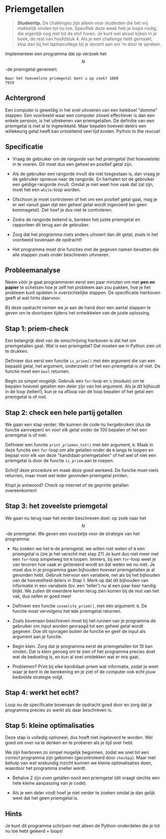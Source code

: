 # Priemgetallen

> **Studeertip.** De challenges zijn alleen voor studenten die het vrij makkelijk vinden tot nu toe. Specifiek deze week heb je loops nodig, die eigenlijk nog niet tot de stof horen. Je kunt wel alvast kijken in je boek, de rest van hoofdstuk 4. Als je een challenge hebt gemaakt, klop dan bij het laptopcollege bij je docent aan om 'm door te spreken.

Implementeer een programma dat op verzoek het $$N$$-de priemgetal genereert.

    Naar het hoeveelste priemgetal bent u op zoek? 1000
    7919

## Achtergrond

Een computer is geweldig in het snel uitvoeren van een heleboel "domme" stappen. Een voorbeeld waar een computer zóveel effectiever is dan een enkele persoon, is het uitrekenen van priemgetallen. De definitie van een priemgetal is niet al te ingewikkeld. Maar bepalen hoeveel delers een willekeurig getal heeft kan ontzettend veel tijd kosten. Python to the rescue!

## Specificatie

- Vraag de gebruiker om de *rangorde* van het priemgetal (het hoeveelste) in te voeren. Dit moet dus een geheel en positief getal zijn.

- Als de gebruiker een rangorde invult die niet toegestaan is, dan vraag je de gebruiker opnieuw naar de rangorde. En herhalen tot de gebruiker een geldige rangorde invult. Omdat je niet weet hoe vaak dat zal zijn, moet het een `while`-loop worden.

- Ofschoon je moet controleren of het om een positief getal gaat, mag je er wel vanuit gaan dat een geheel getal wordt ingevoerd (en geen kommagetal). Dat hoef je dus niet te controleren.

- Zodra de rangorde bekend is, bereken het juiste priemgetal en rapporteer dit terug aan de gebruiker.

- Zorg dat het programma niets anders uitvoert dan dit getal, zoals in het voorbeeld bovenaan de opdracht!

- Het programma moet drie functies met de gegeven namen bevatten die alle stappen zoals onder beschreven uitvoeren.

## Probleemanalyse

Neem vóór je gaat programmeren eerst een paar minuten om met **pen en papier** te schetsen hoe je zelf het probleem aan zou pakken, hoe je het probleem kunt opdelen in overzichtelijke stappen. De specificatie hierboven geeft al wat hints daarvoor.

Bij deze opdracht nemen we je aan de hand door een aantal stappen te geven om te doorlopen tijdens het ontwikkelen van de juiste oplossing.

## Stap 1: priem-check

Een belangrijk deel van de omschrijving hierboven is dat het om priemgetallen gaat. Wat is een priemgetal? Dat moeten we in Python zien uit te drukken.

Definieer dus eerst een functie `is_priem()` met één argument die van een bepaald getal, het argument, onderzoekt of het een priemgetal is of niet. De functie moet een `bool` returnen.

Begin zo simpel mogelijk. Gebruik een `for`-loop en `%` (modulo) om te bepalen hoeveel getallen een deler zijn van het argument. Als je dit bijhoudt in de loop (tellen!), kun je na afloop van de loop bepalen of het getal een priemgetal is of niet.

## Stap 2: check een hele partij getallen

We gaan een stap verder. We kunnen de code nu hergebruiken (dus de functie aanroepen) en voor *elk* getal onder de 100 bepalen of het een priemgetal is of niet.

Definieer een functie `print_priemen_tot()` met één argument, `N`. Maak in deze functie een `for`-loop om alle getallen onder de `N` langs te loopen en bepaal voor elk van deze "kandidaat-priemgetallen" of het wel of niet een priemgetal is door de functie `is_priem` aan te roepen.

Schrijf deze procedure en maak deze goed werkend. De functie moet niets returnen, maar moet wel ieder gevonden priemgetal printen.

Klopt je antwoord? Check op internet of de geprinte getallen overeenkomen!

## Stap 3: het zoveelste priemgetal

We gaan nu terug naar het eerder beschreven doel: op zoek naar het $$N$$-de priemgetal. We geven een voorzetje voor de strategie van het programma:

- Nu zoeken we het `N`-de priemgetal; we willen niet weten of `N` een priemgetal is (zie je het verschil met stap 2?) Je kunt dus niet meer met een `for`-loop simpelweg tot `N` loopen. Immers, bij een `for`-loop weet je van tevoren hoe vaak er geïtereerd wordt en dat weten we nu niet. Je moet dus in je programma gaan bijhouden *hoeveel* priemgetallen je al gevonden hebt. Gebruik hiervoor een variabele, net als bij het bijhouden van de hoeveelheid delers in Stap 1. Merk op dat dit bijhouden van informatie in een variabele (bv. een 'teller') nu al een paar keer handig blijkt. We zullen dit meerdere keren terug zien komen bij de rest van het vak, dus oefen er goed mee!

- Definieer een functie `zoveelste_priem()`, met één argument: `N`. De functie moet vervolgens het `N`de priemgetal returnen.

- Zoals bovenaan beschreven moet bij het runnen van je programma de gebruiker om input worden gevraagd tot een geheel getal wordt gegeven. Doe dit opvragen buiten de functie en geef de input als argument aan je functie.

- Begin klein. Zorg dat je programma eerst de priemgetallen tot 10 kan vinden. Dat is klein genoeg om te zien of het programma precies doet wat de bedoeling is, en kun al snel ontdekken wat er mis gaat.

- Problemen? Print bij elke kandidaat-priem wat informatie, zodat je weet waar je bent in de berekening en je ziet of de computer ook echt jouw bedoelde strategie volgt.

## Stap 4: werkt het echt?

Loop nu de specificatie bovenaan de opdracht goed door en zorg dat je programma precies zo werkt als daar beschreven is.

## Stap 5: kleine optimalisaties

Deze stap is volledig optioneel, dus hoeft niet ingeleverd te worden. Wel goed om over na te denken en te proberen als je tijd over hebt.

We zijn hierboven zo simpel mogelijk begonnen, zodat we snel tot een *correct* programma zijn gekomen (gecontroleerd door `checkpy`). Maar met behulp van wat wiskundig inzicht kunnen we kleine optimalisaties doen, waardoor het programma sneller wordt. 

- Behalve 2 zijn *even* getallen nooit een priemgetal (dit vraagt slechts een hele kleine aanpassing van je code).

- Als je een deler vindt hoef je niet verder te zoeken omdat je dan gelijk weet dat het geen priemgetal is.

## Hints

Je kunt dit programma schrijven met alleen de Python-onderdelen die je tot nu toe hebt geleerd + loops!

